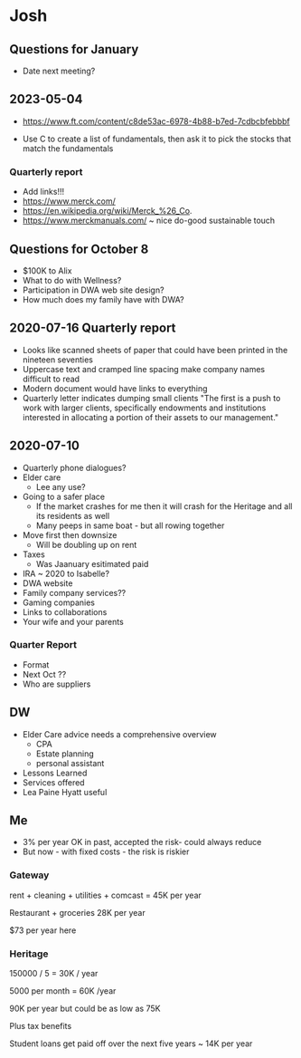 # Josh


## Questions for January

* Date next meeting?

## 2023-05-04

* https://www.ft.com/content/c8de53ac-6978-4b88-b7ed-7cdbcbfebbbf

* Use C to create a list of fundamentals, then ask it to pick the stocks that match the fundamentals


### Quarterly report

* Add links!!!
* https://www.merck.com/
* https://en.wikipedia.org/wiki/Merck_%26_Co.
* https://www.merckmanuals.com/ ~ nice do-good sustainable touch


## Questions for October 8

* $100K to Alix
* What to do with Wellness?
* Participation in DWA web site design?
* How much does my family have with DWA?

## 2020-07-16 Quarterly report

* Looks like scanned sheets of paper that could have been printed in the nineteen seventies
* Uppercase text and cramped line spacing make company names difficult to read
* Modern document would have links to everything
* Quarterly letter indicates dumping small clients "The first is a push to work with
larger clients, specifically endowments and institutions interested in allocating a portion of their
assets to our management."


## 2020-07-10

* Quarterly phone dialogues?
* Elder care
    * Lee any use?
* Going to a safer place
    * If the market crashes for me then it will crash for the Heritage and all its residents as well
    * Many peeps in same boat - but all rowing together
* Move first then downsize
    * Will be doubling up on rent
* Taxes
   * Was Jaanuary esitimated paid
* IRA ~ 2020 to Isabelle?
* DWA website
 * Family company services??
 * Gaming companies
 * Links to collaborations
 * Your wife and your parents

### Quarter Report

* Format
* Next Oct ??
* Who are suppliers


## DW

* Elder Care advice needs a comprehensive overview
  * CPA
  * Estate planning
  * personal assistant
* Lessons Learned
* Services offered
* Lea Paine Hyatt useful


## Me

* 3% per year OK in past, accepted the risk- could always reduce
* But now - with fixed costs - the risk is riskier

### Gateway

rent + cleaning + utilities + comcast = 45K per year

Restaurant + groceries 28K per year

$73 per year here

### Heritage

150000 / 5 = 30K / year

5000 per month = 60K /year

90K per year but could be as low as 75K

Plus tax benefits

Student loans get paid off over the next five years ~ 14K per year


